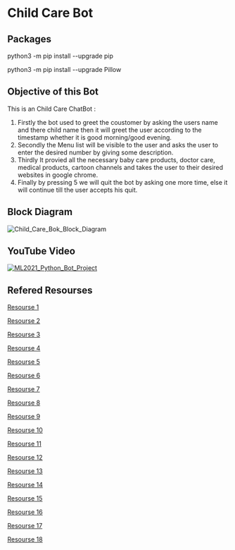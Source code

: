# Child Care Bot

## Packages
python3 -m pip install --upgrade pip

python3 -m pip install --upgrade Pillow

## Objective of this Bot
This is an Child Care ChatBot : 
1) Firstly the bot used to greet the coustomer by asking the users name and there child name then it will greet the user according to the timestamp whether it is good morning/good evening.
2) Secondly the Menu list will be visible to the user and asks the user to enter the desired number by giving some description.
3) Thirdly It provied all the necessary baby care products, doctor care, medical products, cartoon channels and takes the user to their desired websites in google chrome.
4) Finally by pressing 5 we will quit the bot by asking one more time, else it will continue till the user accepts his quit. 

## Block Diagram
![Child_Care_Bok_Block_Diagram](https://user-images.githubusercontent.com/72602914/96396665-57041380-11e5-11eb-8a73-16334f00d492.jpeg)

## YouTube Video 
[![ML2021_Python_Bot_Project](https://yt-embed.herokuapp.com/embed?v=zJnK-CKnmfU&t=1s)](https://www.youtube.com/watch?v=zJnK-CKnmfU&t=1s "ML2021_Python_Bot_Project")

## Refered Resourses
[Resourse 1](https://en.wikipedia.org/wiki/List_of_programmes_broadcast_by_Cartoon_Network_(India))

[Resourse 2](https://disneynow.com/all-shows)

[Resourse 3](https://latestnews.fresherslive.com/articles/hungama-tv-schedule-today-145113)

[Resourse 4](https://parenting.firstcry.com/articles/good-kid-friendly-tv-channels-that-parent-should-know-about/)

[Resourse 5](https://www.doctorinsta.com/pediatrics.php)

[Resourse 6](https://www.firstcry.com/health-and-safety)

[Resourse 7](https://www.amazon.in/s?k=baby+care+products+combo&adgrpid=58071909519&ext_vrnc=hi&gclid=CjwKCAjwrKr8BRB_EiwA7eFapleuT4Uw7ooEp-_6HhT0aMMB4NHWyVCB5Q22_3sDCcWIPJbdYm6v1xoCuJ0QAvD_BwE&hvadid=294138541915&hvdev=c&hvlocphy=9299531&hvnetw=g&hvqmt=b&hvrand=1544092810991076609&hvtargid=kwd-706006018072&hydadcr=11207_1734841&tag=googinhydr1-21&ref=pd_sl_9q5o4i146_b)

[Resourse 8](https://www.flipkart.com/baby-care/pr?sid=kyh)

[Resourse 9](https://dir.indiamart.com/indianexporters/baby.html)

[Resourse 10](https://www.shumee.in/collections/storage-bags-bibs-accessories-for-kids?gclid=CjwKCAjwrKr8BRB_EiwA7eFapoCyXOvmjDiKRm-Yx1U87fUuLkZNBQLqqZwndshOVV9FYhvazdLM4hoCfZ8QAvD_BwE)

[Resourse 11](https://babysworld.in/)

[Resourse 12](https://www.netmeds.com/)

[Resourse 13](https://www.medplusmart.com/)

[Resourse 14](https://www.indiamart.com/medidart/)

[Resourse 15](https://dir.indiamart.com/indianexporters/baby.html)

[Resourse 16](https://theultrasoft.com/medical/top-10-online-medical-store-india/)

[Resourse 17](https://pillow.readthedocs.io/en/stable/installation.html)

[Resourse 18](https://stackoverflow.com/questions/11804820/how-can-i-embed-a-youtube-video-on-github-wiki-pages)
